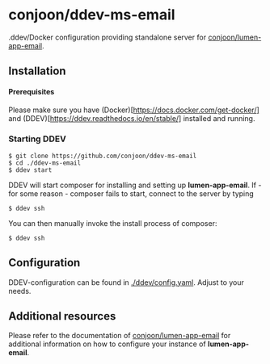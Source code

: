 # conjoon/ddev-ms-email 

.ddev/Docker configuration providing standalone server for [conjoon\/lumen-app-email](conjoon/lumen-app-email).


## Installation

#### Prerequisites
Please make sure you have (Docker)[https://docs.docker.com/get-docker/] and (DDEV)[https://ddev.readthedocs.io/en/stable/]
installed and running.

### Starting DDEV

```shell
$ git clone https://github.com/conjoon/ddev-ms-email
$ cd ./ddev-ms-email
$ ddev start
```

DDEV will start composer for installing and setting up **lumen-app-email**.
If - for some reason - composer fails to start, connect to the server
by typing 

```shell
$ ddev ssh
```

You can then manually invoke the install process of composer:

```shell
$ ddev ssh
```

## Configuration
DDEV-configuration can be found in [./ddev/config.yaml](./ddev/config.yaml). 
Adjust to your needs.


## Additional resources 
Please refer to the documentation of [conjoon\/lumen-app-email](conjoon/lumen-app-email)
for additional information on how to configure your instance of **lumen-app-email**.